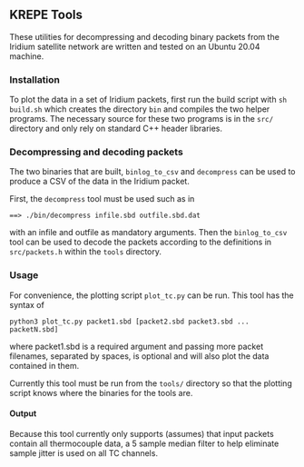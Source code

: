 ## KREPE Tools

These utilities for decompressing and decoding binary packets from the Iridium satellite network are written and tested on an Ubuntu 20.04 machine.

### Installation

To plot the data in a set of Iridium packets, first run the build script with ```sh build.sh``` which creates the directory ```bin``` and compiles the two helper programs. The necessary source for these two programs is in the ```src/``` directory and only rely on standard C++ header libraries.


### Decompressing and decoding packets

The two binaries that are built, ```binlog_to_csv``` and ```decompress``` can be used to produce a CSV of the data in the Iridium packet.

First, the ```decompress``` tool must be used such as in 

```
==> ./bin/decompress infile.sbd outfile.sbd.dat
```

with an infile and outfile as mandatory arguments. Then the ```binlog_to_csv``` tool can be used to decode the packets according to the definitions in	```src/packets.h``` within the ```tools``` directory.

### Usage

For convenience,  the plotting script ```plot_tc.py``` can be run. This tool has the syntax of

```python3 plot_tc.py packet1.sbd [packet2.sbd packet3.sbd ... packetN.sbd]```

where packet1.sbd is a required argument and passing more packet filenames, separated by spaces, is optional and will also plot the data contained in them.

Currently this tool must be run from the ```tools/``` directory so that the plotting script knows where the binaries for the tools are.

#### Output

Because this tool currently only supports (assumes) that input packets contain all thermocouple data, a 5 sample median filter to  help eliminate sample jitter is used on all TC channels.